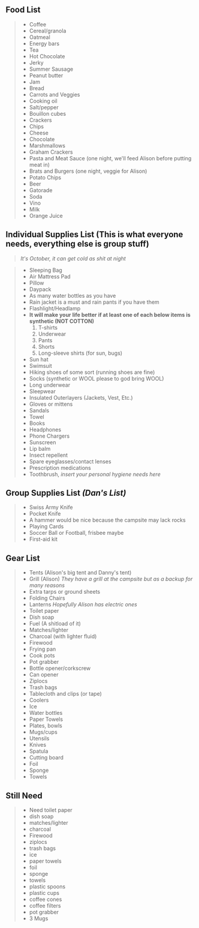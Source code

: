 ## Food List

> - Coffee
> - Cereal/granola
> - Oatmeal
> - Energy bars
> - Tea
> - Hot Chocolate
> - Jerky
> - Summer Sausage
> - Peanut butter
> - Jam
> - Bread
> - Carrots and Veggies
> - Cooking oil
> - Salt/pepper
> - Bouillon cubes
> - Crackers
> - Chips
> - Cheese
> - Chocolate
> - Marshmallows
> - Graham Crackers
> - Pasta and Meat Sauce (one night, we'll feed Alison before putting meat in)
> - Brats and Burgers (one night, veggie for Alison)
> - Potato Chips
> - Beer
> - Gatorade
> - Soda
> - Vino
> - Milk
> - Orange Juice

## Individual Supplies List (This is what everyone needs, everything else is group stuff)
> *It's October, it can get cold as shit at night*

> - Sleeping Bag
> - Air Mattress Pad
> - Pillow
> - Daypack
> - As many water bottles as you have
> - Rain jacket is a must and rain pants if you have them
> - Flashlight/Headlamp
> - **It will make your life better if at least one of each below items is synthetic (NOT COTTON)**
>   1. T-shirts
>   2. Underwear
>   3. Pants
>   4. Shorts
>   5. Long-sleeve shirts (for sun, bugs)
> - Sun hat
> - Swimsuit
> - Hiking shoes of some sort (running shoes are fine)
> - Socks (synthetic or WOOL please to god bring WOOL)
> - Long underwear
> - Sleepwear
> - Insulated Outerlayers (Jackets, Vest, Etc.)
> - Gloves or mittens
> - Sandals
> - Towel
> - Books
> - Headphones
> - Phone Chargers
> - Sunscreen
> - Lip balm
> - Insect repellent
> - Spare eyeglasses/contact lenses
> - Prescription medications
> - Toothbrush, *insert your personal hygiene needs here*

## Group Supplies List *(Dan's List)*

> - Swiss Army Knife
> - Pocket Knife
> - A hammer would be nice because the campsite may lack rocks
> - Playing Cards
> - Soccer Ball or Football, frisbee maybe
> - First-aid kit

## Gear List

> - Tents (Alison's big tent and Danny's tent)
> - Grill (Alison)
> *They have a grill at the campsite but as a backup for many reasons*
> - Extra tarps or ground sheets
> - Folding Chairs
> - Lanterns
> *Hopefully Alison has electric ones*
> - Toilet paper
> - Dish soap
> - Fuel (A shitload of it)
> - Matches/lighter
> - Charcoal (with lighter fluid)
> - Firewood
> - Frying pan
> - Cook pots
> - Pot grabber
> - Bottle opener/corkscrew
> - Can opener
> - Ziplocs
> - Trash bags
> - Tablecloth and clips (or tape)
> - Coolers
> - Ice
> - Water bottles
> - Paper Towels
> - Plates, bowls
> - Mugs/cups
> - Utensils
> - Knives
> - Spatula
> - Cutting board
> - Foil
> - Sponge
> - Towels

## Still Need

> - Need toilet paper
> - dish soap
> - matches/lighter
> - charcoal
> - Firewood
> - ziplocs
> - trash bags
> - ice
> - paper towels
> - foil
> - sponge
> - towels
> - plastic spoons
> - plastic cups
> - coffee cones
> - coffee filters
> - pot grabber
> - 3 Mugs
